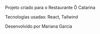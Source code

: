 Projeto criado para o Restaurante Ô Catarina 

Tecnologias usadas: React, Tailwind

Desenvolvido por Mariana Garcia